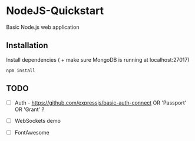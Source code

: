 # NodeJS-Quickstart
Basic Node.js web application

## Installation

Install dependencies ( + make sure MongoDB is running at localhost:27017)

```
npm install
```


## TODO

- [ ] Auth - https://github.com/expressjs/basic-auth-connect OR 'Passport' OR 'Grant' ?
- [ ] WebSockets demo
- [ ] FontAwesome

 